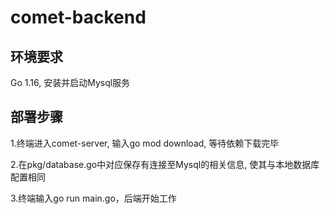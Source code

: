 # comet-backend

## 环境要求
Go 1.16, 安装并启动Mysql服务


## 部署步骤
1.终端进入comet-server, 输入go mod download, 等待依赖下载完毕

2.在pkg/database.go中对应保存有连接至Mysql的相关信息, 使其与本地数据库配置相同

3.终端输入go run main.go，后端开始工作
